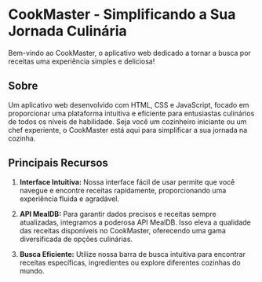 # CookMaster - Simplificando a Sua Jornada Culinária

Bem-vindo ao CookMaster, o aplicativo web dedicado a tornar a busca por receitas uma experiência simples e deliciosa!

## Sobre

Um aplicativo web desenvolvido com HTML, CSS e JavaScript, focado em proporcionar uma plataforma intuitiva e eficiente para entusiastas culinários de todos os níveis de habilidade. Seja você um cozinheiro iniciante ou um chef experiente, o CookMaster está aqui para simplificar a sua jornada na cozinha.

## Principais Recursos

1. **Interface Intuitiva:** Nossa interface fácil de usar permite que você navegue e encontre receitas rapidamente, proporcionando uma experiência fluida e agradável.

2. **API MealDB:** Para garantir dados precisos e receitas sempre atualizadas, integramos a poderosa API MealDB. Isso eleva a qualidade das receitas disponíveis no CookMaster, oferecendo uma gama diversificada de opções culinárias.

3. **Busca Eficiente:** Utilize nossa barra de busca intuitiva para encontrar receitas específicas, ingredientes ou explore diferentes cozinhas do mundo.





